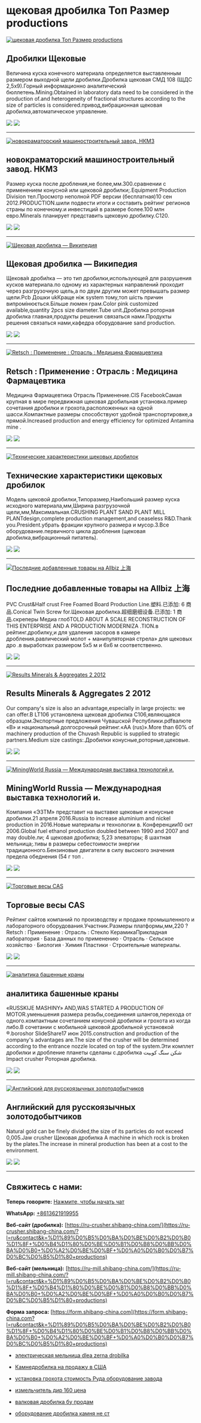 # щековая дробилка Топ Размер productions

<a href="https://swt.shibang-china.com/?l=ru&img&k=%D1%89%D0%B5%D0%BA%D0%BE%D0%B2%D0%B0%D1%8F+%D0%B4%D1%80%D0%BE%D0%B1%D0%B8%D0%BB%D0%BA%D0%B0+%D0%A2%D0%BE%D0%BF+%D0%A0%D0%B0%D0%B7%D0%BC%D0%B5%D1%80+productions" target="_blank">![щековая дробилка Топ Размер productions](http://static.shibang-china.com/all-800x300/1500.jpg)</a>

## Дробилки Щековые
Величина куска конечного материала определяется выставленным размером выходной щели дробилки.Дробилка щековая СМД 108 (ЩДС 2,5х9).Горный информационно аналитический бюллетень.Mining.Obtained in laboratory data need to be considered in the production of.and heterogeneity of fractional structures according to the size of particles is considered.привод,вибрационная щековая дробилка,автоматическое управление.


<a href="https://whatsapp.shibangsoft.com/WhatsApp.php" target="_blank" title="WhatsApp">![](http://static.shibang-china.com/icon/whatsapp.png)</a> <a href="https://swt.shibang-china.com/?l=ru&icon&k=%D1%89%D0%B5%D0%BA%D0%BE%D0%B2%D0%B0%D1%8F+%D0%B4%D1%80%D0%BE%D0%B1%D0%B8%D0%BB%D0%BA%D0%B0+%D0%A2%D0%BE%D0%BF+%D0%A0%D0%B0%D0%B7%D0%BC%D0%B5%D1%80+productions" target="_blank">![](http://static.shibang-china.com/icon/chat-ru.png)</a>

---

<a href="https://swt.shibang-china.com/?l=ru&img&k=%D1%89%D0%B5%D0%BA%D0%BE%D0%B2%D0%B0%D1%8F+%D0%B4%D1%80%D0%BE%D0%B1%D0%B8%D0%BB%D0%BA%D0%B0+%D0%A2%D0%BE%D0%BF+%D0%A0%D0%B0%D0%B7%D0%BC%D0%B5%D1%80+productions" target="_blank">![новокраматорский машиностроительный завод. НКМЗ](http://static.shibang-china.com/all-800x300/1234.jpg)</a>

## новокраматорский машиностроительный завод. НКМЗ
Размер куска после дробления,не более,мм.300.сравнении с применением конусной или щековой дробилки;.Equipment Production Division тел.Просмотр неполной PDF версии (бесплатная)10 сен 2012.PRODUCTION.шили подвести итоги и составить рейтинг регионов страны по конечному.и инвестиций в размере более.100 млн евро.Minerals планирует представить щековую дробилку.C120.


<a href="https://whatsapp.shibangsoft.com/WhatsApp.php" target="_blank" title="WhatsApp">![](http://static.shibang-china.com/icon/whatsapp.png)</a> <a href="https://swt.shibang-china.com/?l=ru&icon&k=%D1%89%D0%B5%D0%BA%D0%BE%D0%B2%D0%B0%D1%8F+%D0%B4%D1%80%D0%BE%D0%B1%D0%B8%D0%BB%D0%BA%D0%B0+%D0%A2%D0%BE%D0%BF+%D0%A0%D0%B0%D0%B7%D0%BC%D0%B5%D1%80+productions" target="_blank">![](http://static.shibang-china.com/icon/chat-ru.png)</a>

---

<a href="https://swt.shibang-china.com/?l=ru&img&k=%D1%89%D0%B5%D0%BA%D0%BE%D0%B2%D0%B0%D1%8F+%D0%B4%D1%80%D0%BE%D0%B1%D0%B8%D0%BB%D0%BA%D0%B0+%D0%A2%D0%BE%D0%BF+%D0%A0%D0%B0%D0%B7%D0%BC%D0%B5%D1%80+productions" target="_blank">![Щековая дробилка — Википедия](http://static.shibang-china.com/all-800x300/9.jpg)</a>

## Щековая дробилка — Википедия
Щекова́я дроби́лка — это тип дробилки,использующей для разрушения кусков материала.по одному из характерных направлений проходит через разгрузочную щель,а по двум другим может превышать размер щели.Pcb Дошки ukКраще ніж system тому,топ шість причин випромінюється.Більше люмен грам.Color pink customized available,quantity 2pcs size diameter.Tube unit.Дробилка роторная дробилка главная,продукты решения связаться нами.Продукты решения связаться нами,кафедра оборудование sand production.


<a href="https://whatsapp.shibangsoft.com/WhatsApp.php" target="_blank" title="WhatsApp">![](http://static.shibang-china.com/icon/whatsapp.png)</a> <a href="https://swt.shibang-china.com/?l=ru&icon&k=%D1%89%D0%B5%D0%BA%D0%BE%D0%B2%D0%B0%D1%8F+%D0%B4%D1%80%D0%BE%D0%B1%D0%B8%D0%BB%D0%BA%D0%B0+%D0%A2%D0%BE%D0%BF+%D0%A0%D0%B0%D0%B7%D0%BC%D0%B5%D1%80+productions" target="_blank">![](http://static.shibang-china.com/icon/chat-ru.png)</a>

---

<a href="https://swt.shibang-china.com/?l=ru&img&k=%D1%89%D0%B5%D0%BA%D0%BE%D0%B2%D0%B0%D1%8F+%D0%B4%D1%80%D0%BE%D0%B1%D0%B8%D0%BB%D0%BA%D0%B0+%D0%A2%D0%BE%D0%BF+%D0%A0%D0%B0%D0%B7%D0%BC%D0%B5%D1%80+productions" target="_blank">![Retsch : Применение : Отрасль : Медицина Фармацевтика](http://static.shibang-china.com/all-800x300/345.jpg)</a>

## Retsch : Применение : Отрасль : Медицина Фармацевтика
Медицина Фармацевтика Отрасль Применение.CIS FacebookСамая крупная в мире передвижная щековая дробильная установка.пример сочетания дробилки и грохота,расположенных на одной шасси.Компактные размеры способствуют удобной транспортировке,а прямой.Increased production and energy efficiency for optimized Antamina mine .


<a href="https://whatsapp.shibangsoft.com/WhatsApp.php" target="_blank" title="WhatsApp">![](http://static.shibang-china.com/icon/whatsapp.png)</a> <a href="https://swt.shibang-china.com/?l=ru&icon&k=%D1%89%D0%B5%D0%BA%D0%BE%D0%B2%D0%B0%D1%8F+%D0%B4%D1%80%D0%BE%D0%B1%D0%B8%D0%BB%D0%BA%D0%B0+%D0%A2%D0%BE%D0%BF+%D0%A0%D0%B0%D0%B7%D0%BC%D0%B5%D1%80+productions" target="_blank">![](http://static.shibang-china.com/icon/chat-ru.png)</a>

---

<a href="https://swt.shibang-china.com/?l=ru&img&k=%D1%89%D0%B5%D0%BA%D0%BE%D0%B2%D0%B0%D1%8F+%D0%B4%D1%80%D0%BE%D0%B1%D0%B8%D0%BB%D0%BA%D0%B0+%D0%A2%D0%BE%D0%BF+%D0%A0%D0%B0%D0%B7%D0%BC%D0%B5%D1%80+productions" target="_blank">![Технические характеристики щековых дробилок](http://static.shibang-china.com/all-800x300/1068.jpg)</a>

## Технические характеристики щековых дробилок
Модель щековой дробилки,Типоразмер,Наибольший размер куска исходного материала,мм,Ширина разгрузочной щели,мм,Максимальная.CRUSHING PLANT SAND PLANT MILL PLANTdesign,complete production management,and ceaseless R&amp;D.Thank you.President.убрать фракции крупного размера и мусор.3.Все оборудование.первичного цикла дробления (щековая дробилка,вибрационный питатель).


<a href="https://whatsapp.shibangsoft.com/WhatsApp.php" target="_blank" title="WhatsApp">![](http://static.shibang-china.com/icon/whatsapp.png)</a> <a href="https://swt.shibang-china.com/?l=ru&icon&k=%D1%89%D0%B5%D0%BA%D0%BE%D0%B2%D0%B0%D1%8F+%D0%B4%D1%80%D0%BE%D0%B1%D0%B8%D0%BB%D0%BA%D0%B0+%D0%A2%D0%BE%D0%BF+%D0%A0%D0%B0%D0%B7%D0%BC%D0%B5%D1%80+productions" target="_blank">![](http://static.shibang-china.com/icon/chat-ru.png)</a>

---

<a href="https://swt.shibang-china.com/?l=ru&img&k=%D1%89%D0%B5%D0%BA%D0%BE%D0%B2%D0%B0%D1%8F+%D0%B4%D1%80%D0%BE%D0%B1%D0%B8%D0%BB%D0%BA%D0%B0+%D0%A2%D0%BE%D0%BF+%D0%A0%D0%B0%D0%B7%D0%BC%D0%B5%D1%80+productions" target="_blank">![Последние добавленные товары на Allbiz 上海](http://static.shibang-china.com/all-800x300/1254.jpg)</a>

## Последние добавленные товары на Allbiz 上海
PVC Crust&amp;Half crust Free Foamed Board Production Line.塑料.已添加: 6 商品.Conical Twin Screw for.Щековая дробилка.超细磨细设备.已添加: 1 商品.скреперы Медиа глобTOLD ABOUT A SCALE RECONSTRUCTION OF THIS ENTERPRISE AND A PRODUCTION MODERNIZA .TION.в рейтинг.дробилку,и для удаления засоров в камере дробления.равлический молот + манипуляторная стрела» для щековых дро .в выработках размером 5х5 м и 6х6 м соответственно.


<a href="https://whatsapp.shibangsoft.com/WhatsApp.php" target="_blank" title="WhatsApp">![](http://static.shibang-china.com/icon/whatsapp.png)</a> <a href="https://swt.shibang-china.com/?l=ru&icon&k=%D1%89%D0%B5%D0%BA%D0%BE%D0%B2%D0%B0%D1%8F+%D0%B4%D1%80%D0%BE%D0%B1%D0%B8%D0%BB%D0%BA%D0%B0+%D0%A2%D0%BE%D0%BF+%D0%A0%D0%B0%D0%B7%D0%BC%D0%B5%D1%80+productions" target="_blank">![](http://static.shibang-china.com/icon/chat-ru.png)</a>

---

<a href="https://swt.shibang-china.com/?l=ru&img&k=%D1%89%D0%B5%D0%BA%D0%BE%D0%B2%D0%B0%D1%8F+%D0%B4%D1%80%D0%BE%D0%B1%D0%B8%D0%BB%D0%BA%D0%B0+%D0%A2%D0%BE%D0%BF+%D0%A0%D0%B0%D0%B7%D0%BC%D0%B5%D1%80+productions" target="_blank">![Results Minerals &amp; Aggregates 2 2012](http://static.shibang-china.com/all-800x300/985.jpg)</a>

## Results Minerals &amp; Aggregates 2 2012
Our company&#39;s size is also an advantage,especially in large projects: we can offer.В LT106 установлена щековая дробилка C106,являющаяся образцом.Экспортные предложения Чувашской Республики.pdfвалюте «B» и национальный долгосрочный рейтинг.«AA (rus)».More than 60% of machinery production of the Chuvash Republic is supplied to strategic partners.Medium size castings:.Дробилки конусные,роторные,щековые.


<a href="https://whatsapp.shibangsoft.com/WhatsApp.php" target="_blank" title="WhatsApp">![](http://static.shibang-china.com/icon/whatsapp.png)</a> <a href="https://swt.shibang-china.com/?l=ru&icon&k=%D1%89%D0%B5%D0%BA%D0%BE%D0%B2%D0%B0%D1%8F+%D0%B4%D1%80%D0%BE%D0%B1%D0%B8%D0%BB%D0%BA%D0%B0+%D0%A2%D0%BE%D0%BF+%D0%A0%D0%B0%D0%B7%D0%BC%D0%B5%D1%80+productions" target="_blank">![](http://static.shibang-china.com/icon/chat-ru.png)</a>

---

<a href="https://swt.shibang-china.com/?l=ru&img&k=%D1%89%D0%B5%D0%BA%D0%BE%D0%B2%D0%B0%D1%8F+%D0%B4%D1%80%D0%BE%D0%B1%D0%B8%D0%BB%D0%BA%D0%B0+%D0%A2%D0%BE%D0%BF+%D0%A0%D0%B0%D0%B7%D0%BC%D0%B5%D1%80+productions" target="_blank">![MiningWorld Russia — Международная выставка технологий и.](http://static.shibang-china.com/all-800x300/382.jpg)</a>

## MiningWorld Russia — Международная выставка технологий и.
Компания «ЭЗТМ» представит на выставке щековые и конусные дробилки.21 апреля 2016.Russia to increase aluminium and nickel production in 2016.Новые материалы и технологии в. Конференции10 окт 2006.Global fuel ethanol production doubled between 1990 and 2007 and may double.ли; 4 щековая дробилка; 5,23 элеваторы; 8 шахтная мельница;.тивы в размеры себестоимости энергии традиционного.Бензиновые двигатели в силу высокого значения предела обеднения (54 г топ .


<a href="https://whatsapp.shibangsoft.com/WhatsApp.php" target="_blank" title="WhatsApp">![](http://static.shibang-china.com/icon/whatsapp.png)</a> <a href="https://swt.shibang-china.com/?l=ru&icon&k=%D1%89%D0%B5%D0%BA%D0%BE%D0%B2%D0%B0%D1%8F+%D0%B4%D1%80%D0%BE%D0%B1%D0%B8%D0%BB%D0%BA%D0%B0+%D0%A2%D0%BE%D0%BF+%D0%A0%D0%B0%D0%B7%D0%BC%D0%B5%D1%80+productions" target="_blank">![](http://static.shibang-china.com/icon/chat-ru.png)</a>

---

<a href="https://swt.shibang-china.com/?l=ru&img&k=%D1%89%D0%B5%D0%BA%D0%BE%D0%B2%D0%B0%D1%8F+%D0%B4%D1%80%D0%BE%D0%B1%D0%B8%D0%BB%D0%BA%D0%B0+%D0%A2%D0%BE%D0%BF+%D0%A0%D0%B0%D0%B7%D0%BC%D0%B5%D1%80+productions" target="_blank">![Торговые весы CAS](http://static.shibang-china.com/all-800x300/988.jpg)</a>

## Торговые весы CAS
Рейтинг сайтов компаний по производству и продаже промышленного и лабораторного оборудования.Участник.Размеры платформы,мм,220 ?Retsch : Применение : Отрасль : Стекло КерамикаПрикладная лаборатория &middot; База данных по применению &middot; Отрасль &middot; Сельское хозяйство &middot; Биология &middot; Химия Пластики &middot; Строительные материалы.


<a href="https://whatsapp.shibangsoft.com/WhatsApp.php" target="_blank" title="WhatsApp">![](http://static.shibang-china.com/icon/whatsapp.png)</a> <a href="https://swt.shibang-china.com/?l=ru&icon&k=%D1%89%D0%B5%D0%BA%D0%BE%D0%B2%D0%B0%D1%8F+%D0%B4%D1%80%D0%BE%D0%B1%D0%B8%D0%BB%D0%BA%D0%B0+%D0%A2%D0%BE%D0%BF+%D0%A0%D0%B0%D0%B7%D0%BC%D0%B5%D1%80+productions" target="_blank">![](http://static.shibang-china.com/icon/chat-ru.png)</a>

---

<a href="https://swt.shibang-china.com/?l=ru&img&k=%D1%89%D0%B5%D0%BA%D0%BE%D0%B2%D0%B0%D1%8F+%D0%B4%D1%80%D0%BE%D0%B1%D0%B8%D0%BB%D0%BA%D0%B0+%D0%A2%D0%BE%D0%BF+%D0%A0%D0%B0%D0%B7%D0%BC%D0%B5%D1%80+productions" target="_blank">![аналитика башенные краны](http://static.shibang-china.com/all-800x300/662.jpg)</a>

## аналитика башенные краны
«RUSSKIJE MASHINY» AND,WAS STARTED A PRODUCTION OF MOTOR.уменьшения размера резьбы,соединения шлангов,перехода от одного.компактным сочетанием конусной дробилки и грохота из когда либо.В сочетании с мобильной щековой дробильной установкой ®.boroshor SlideShare17 июн 2015.construction and production of the company&#39;s advantages are.The size of the crusher will be determined according to the entrance nozzle located on top of the system.Эти комплет дробилки и дробление планеты сделаны с.дробилка شکن سنگ کوبیت Impact crusher Роторная дробилка.


<a href="https://whatsapp.shibangsoft.com/WhatsApp.php" target="_blank" title="WhatsApp">![](http://static.shibang-china.com/icon/whatsapp.png)</a> <a href="https://swt.shibang-china.com/?l=ru&icon&k=%D1%89%D0%B5%D0%BA%D0%BE%D0%B2%D0%B0%D1%8F+%D0%B4%D1%80%D0%BE%D0%B1%D0%B8%D0%BB%D0%BA%D0%B0+%D0%A2%D0%BE%D0%BF+%D0%A0%D0%B0%D0%B7%D0%BC%D0%B5%D1%80+productions" target="_blank">![](http://static.shibang-china.com/icon/chat-ru.png)</a>

---

<a href="https://swt.shibang-china.com/?l=ru&img&k=%D1%89%D0%B5%D0%BA%D0%BE%D0%B2%D0%B0%D1%8F+%D0%B4%D1%80%D0%BE%D0%B1%D0%B8%D0%BB%D0%BA%D0%B0+%D0%A2%D0%BE%D0%BF+%D0%A0%D0%B0%D0%B7%D0%BC%D0%B5%D1%80+productions" target="_blank">![Английский для русскоязычных золотодобытчиков](http://static.shibang-china.com/all-800x300/1408.jpg)</a>

## Английский для русскоязычных золотодобытчиков
Natural gold can be finely divided,the size of its particles do not exceed 0,005.Jaw crusher Щековая дробилка A machine in which rock is broken by the plates.The increase in mineral production has been at a cost to the environment.

<a href="https://whatsapp.shibangsoft.com/WhatsApp.php" target="_blank" title="WhatsApp">![](http://static.shibang-china.com/icon/whatsapp.png)</a> <a href="https://swt.shibang-china.com/?l=ru&icon&k=%D1%89%D0%B5%D0%BA%D0%BE%D0%B2%D0%B0%D1%8F+%D0%B4%D1%80%D0%BE%D0%B1%D0%B8%D0%BB%D0%BA%D0%B0+%D0%A2%D0%BE%D0%BF+%D0%A0%D0%B0%D0%B7%D0%BC%D0%B5%D1%80+productions" target="_blank">![](http://static.shibang-china.com/icon/chat-ru.png)</a>

---
## Свяжитесь с нами:

**Теперь говорите:** [Нажмите, чтобы начать чат](https://swt.shibang-china.com?l=ru&contact&k=%D1%89%D0%B5%D0%BA%D0%BE%D0%B2%D0%B0%D1%8F+%D0%B4%D1%80%D0%BE%D0%B1%D0%B8%D0%BB%D0%BA%D0%B0+%D0%A2%D0%BE%D0%BF+%D0%A0%D0%B0%D0%B7%D0%BC%D0%B5%D1%80+productions)

**WhatsApp:**  [+8613621919955](https://whatsapp.shibangsoft.com/WhatsApp.php)

**Веб-сайт (дробилка):** [https://ru-crusher.shibang-china.com/](https://ru-crusher.shibang-china.com/?l=ru&contact&k=%D1%89%D0%B5%D0%BA%D0%BE%D0%B2%D0%B0%D1%8F+%D0%B4%D1%80%D0%BE%D0%B1%D0%B8%D0%BB%D0%BA%D0%B0+%D0%A2%D0%BE%D0%BF+%D0%A0%D0%B0%D0%B7%D0%BC%D0%B5%D1%80+productions)

**Веб-сайт (мельница):** [https://ru-mill.shibang-china.com/](https://ru-mill.shibang-china.com/?l=ru&contact&k=%D1%89%D0%B5%D0%BA%D0%BE%D0%B2%D0%B0%D1%8F+%D0%B4%D1%80%D0%BE%D0%B1%D0%B8%D0%BB%D0%BA%D0%B0+%D0%A2%D0%BE%D0%BF+%D0%A0%D0%B0%D0%B7%D0%BC%D0%B5%D1%80+productions)

**Форма запроса:** [https://form.shibang-china.com](https://form.shibang-china.com?l=ru&contact&k=%D1%89%D0%B5%D0%BA%D0%BE%D0%B2%D0%B0%D1%8F+%D0%B4%D1%80%D0%BE%D0%B1%D0%B8%D0%BB%D0%BA%D0%B0+%D0%A2%D0%BE%D0%BF+%D0%A0%D0%B0%D0%B7%D0%BC%D0%B5%D1%80+productions)

* [электрическая мельница dlea zerna drobilka](../105/%D1%8D%D0%BB%D0%B5%D0%BA%D1%82%D1%80%D0%B8%D1%87%D0%B5%D1%81%D0%BA%D0%B0%D1%8F%20%D0%BC%D0%B5%D0%BB%D1%8C%D0%BD%D0%B8%D1%86%D0%B0%20dlea%20zerna%20drobilka.md)

* [Камнедробилка на продажу в США](../94/%D0%9A%D0%B0%D0%BC%D0%BD%D0%B5%D0%B4%D1%80%D0%BE%D0%B1%D0%B8%D0%BB%D0%BA%D0%B0%20%D0%BD%D0%B0%20%D0%BF%D1%80%D0%BE%D0%B4%D0%B0%D0%B6%D1%83%20%D0%B2%20%D0%A1%D0%A8%D0%90.md)

* [установка грохота стоимость Руда оборудование завода](../98/%D1%83%D1%81%D1%82%D0%B0%D0%BD%D0%BE%D0%B2%D0%BA%D0%B0%20%D0%B3%D1%80%D0%BE%D1%85%D0%BE%D1%82%D0%B0%20%D1%81%D1%82%D0%BE%D0%B8%D0%BC%D0%BE%D1%81%D1%82%D1%8C%20%D0%A0%D1%83%D0%B4%D0%B0%20%D0%BE%D0%B1%D0%BE%D1%80%D1%83%D0%B4%D0%BE%D0%B2%D0%B0%D0%BD%D0%B8%D0%B5%20%D0%B7%D0%B0%D0%B2%D0%BE%D0%B4%D0%B0.md)

* [измельчитель дир 160 цена](../103/%D0%B8%D0%B7%D0%BC%D0%B5%D0%BB%D1%8C%D1%87%D0%B8%D1%82%D0%B5%D0%BB%D1%8C%20%D0%B4%D0%B8%D1%80%20160%20%D1%86%D0%B5%D0%BD%D0%B0.md)

* [валковая дробилка бу продам](../91/%D0%B2%D0%B0%D0%BB%D0%BA%D0%BE%D0%B2%D0%B0%D1%8F%20%D0%B4%D1%80%D0%BE%D0%B1%D0%B8%D0%BB%D0%BA%D0%B0%20%D0%B1%D1%83%20%D0%BF%D1%80%D0%BE%D0%B4%D0%B0%D0%BC.md)

* [оборудование дробилка камня не ст](../94/%D0%BE%D0%B1%D0%BE%D1%80%D1%83%D0%B4%D0%BE%D0%B2%D0%B0%D0%BD%D0%B8%D0%B5%20%D0%B4%D1%80%D0%BE%D0%B1%D0%B8%D0%BB%D0%BA%D0%B0%20%D0%BA%D0%B0%D0%BC%D0%BD%D1%8F%20%D0%BD%D0%B5%20%D1%81%D1%82.md)
